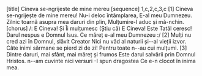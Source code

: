 [title] Cineva se-ngrijeste de mine mereu
[sequence] 1,c,2,c,3,c
[1]
Cineva se-ngrijește de mine mereu!
Nu-i deloc întâmplarea,
E-al meu Dumnezeu.
Zilnic toarnă asupra mea daruri din plin,
Mulțumire-I aduc și mă-nchin.
[chorus]
/: E Cineva! Și Îi mulțumesc (Știu că)
E Cineva! Este Tatăl ceresc!
Darul nespus e Domnul Isus.
Ce măreț e-al meu Dumnezeu :/
[2]
Mulți nu cred azi în Domnul, slăvit Creator
Nici nu văd al naturii și--al vieții izvor.
Câte inimi sărmane se pierd zi de zi!
Pentru toate n--au cui mulțumi.
[3]
Dintre daruri, mai sfânt, mai măreț și frumos
Este darul salvării prin Domnul Hristos.
n--am cuvinte nici versuri -I spun dragostea
Ce e-n clocot în inima mea.

